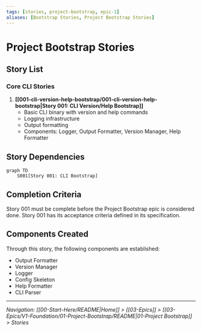 ```yaml
---
tags: [stories, project-bootstrap, epic-1]
aliases: [Bootstrap Stories, Project Bootstrap Stories]
---
```


# Project Bootstrap Stories

## Story List

### Core CLI Stories
1. **[[001-cli-version-help-bootstrap/001-cli-version-help-bootstrap|Story 001: CLI Version/Help Bootstrap]]**
   - Basic CLI binary with version and help commands
   - Logging infrastructure
   - Output formatting
   - Components: Logger, Output Formatter, Version Manager, Help Formatter

## Story Dependencies

```mermaid
graph TD
    S001[Story 001: CLI Bootstrap]
```

## Completion Criteria
Story 001 must be complete before the Project Bootstrap epic is considered done. Story 001 has its acceptance criteria defined in its specification.

## Components Created
Through this story, the following components are established:
- Output Formatter
- Version Manager
- Logger
- Config Skeleton
- Help Formatter
- CLI Parser

---
*Navigation: [[00-Start-Here/README|Home]] > [[03-Epics]] > [[03-Epics/V1-Foundation/01-Project-Bootstrap/README|01-Project Bootstrap]] > Stories*
